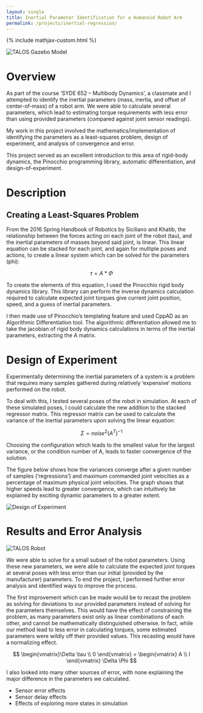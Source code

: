 ```yaml
---
layout: single
title: Inertial Parameter Identification for a Humanoid Robot Arm
permalink: /projects/inertial-regression/
---
```

{% include mathjax-custom.html %}


![TALOS Gazebo Model](/Wesley-Fisher/pages/projects/inertial-regression/talos_static_experiment_gazebo.png) 


# Overview

As part of the course ‘SYDE 652 – Multibody Dynamics’, a classmate and I attempted to identify the inertial parameters (mass, inertia, and offset of center-of-mass) of a robot arm. We were able to calculate several parameters, which lead to estimating torque requirements with less error than using provided parameters (compared against joint sensor readings).

My work in this project involved the mathematics/implementation of identifying the parameters as a least-squares problem, design of experiment, and analysis of convergence and error.

This project served as an excellent introduction to this area of rigid-body dynamics, the Pinocchio programming library, automatic differentiation, and design-of-experiment.


# Description

## Creating a Least-Squares Problem

From the 2016 Spring Handbook of Robotics by Siciliano and Khatib, the relationship between the forces acting on each joint of the robot (tau), and the inertial parameters of masses beyond said joint, is linear. This linear equation can be stacked for each joint, and again for multiple poses and actions, to create a linear system which can be solved for the parameters (phi):

 $$  \tau = A*\Phi  $$

To create the elements of this equation, I used the Pinocchio rigid body dynamics library. This library can perform the inverse dynamics calculation required to calculate expected joint torques give current joint position, speed, and a guess of inertial parameters.

I then made use of Pinocchio’s templating feature and used CppAD as an Algorithmic Differentiation tool. The algorithmic differentiation allowed me to take the jacobian of rigid body dynamics calculations in terms of the inertial parameters, extracting the A matrix.


# Design of Experiment

Experimentally determining the inertial parameters of a system is a problem that requires many samples gathered during relatively ‘expensive’ motions performed on the robot.

To deal with this, I tested several poses of the robot in simulation. At each of these simulated poses, I could calculate the new addition to the stacked regressor matrix. This regressor matrix can be used to calculate the variance of the inertial parameters upon solving the linear equation:

 $$  \Sigma= noise^2 (A^T)^{-1}  $$

Choosing the configuration which leads to the smallest value for the largest variance, or the condition number of A, leads to faster convergence of the solution.

The figure below shows how the variances converge after a given number of samples (‘regressions’) and maximum commanded joint velocities as a percentage of maximum physical joint velocities. The graph shows that higher speeds lead to greater convergence, which can intuitively be explained by exciting dynamic parameters to a greater extent.

![Design of Experiment](/Wesley-Fisher/pages/projects/inertial-regression/vel_limits_on_convergence.png) 


# Results and Error Analysis

![TALOS Robot](/Wesley-Fisher/pages/projects/inertial-regression/talos_static_experiment.png)

We were able to solve for a small subset of the robot parameters. Using these new parameters, we were able to calculate the expected joint torques at several poses with less error than our initial (provided by the manufacturer) parameters.  To end the project, I performed further error analysis and identified ways to improve the process.

The first improvement which can be made would be to recast the problem as solving for deviations to our provided parameters instead of solving for the parameters themselves. This would have the effect of constraining the problem, as many parameters exist only as linear combinations of each other, and cannot be mathematically distinguished otherwise. In fact, while our method lead to less error in calculating torques, some estimated parameters were wildly off their provided values. This recasting would have a normalizing effect.

$$  \begin{vmatrix}\Delta \tau \\ 0 \end{vmatrix} = \begin{vmatrix} A  \\ I \end{vmatrix} \Delta \Phi  $$

I also looked into many other sources of error, with none explaining the major difference in the parameters we calculated.

* Sensor error effects
* Sensor delay effects
* Effects of exploring more states in simulation
